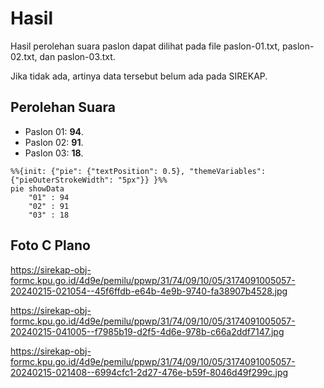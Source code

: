 # Hasil

Hasil perolehan suara paslon dapat dilihat pada file paslon-01.txt, paslon-02.txt, dan paslon-03.txt.

Jika tidak ada, artinya data tersebut belum ada pada SIREKAP.

## Perolehan Suara

 * Paslon 01: **94**.
 * Paslon 02: **91**.
 * Paslon 03: **18**.

```mermaid
%%{init: {"pie": {"textPosition": 0.5}, "themeVariables": {"pieOuterStrokeWidth": "5px"}} }%%
pie showData
    "01" : 94
    "02" : 91
    "03" : 18
```
## Foto C Plano

https://sirekap-obj-formc.kpu.go.id/4d9e/pemilu/ppwp/31/74/09/10/05/3174091005057-20240215-021054--45f6ffdb-e64b-4e9b-9740-fa38907b4528.jpg

https://sirekap-obj-formc.kpu.go.id/4d9e/pemilu/ppwp/31/74/09/10/05/3174091005057-20240215-041005--f7985b19-d2f5-4d6e-978b-c66a2ddf7147.jpg

https://sirekap-obj-formc.kpu.go.id/4d9e/pemilu/ppwp/31/74/09/10/05/3174091005057-20240215-021408--6994cfc1-2d27-476e-b59f-8046d49f299c.jpg
